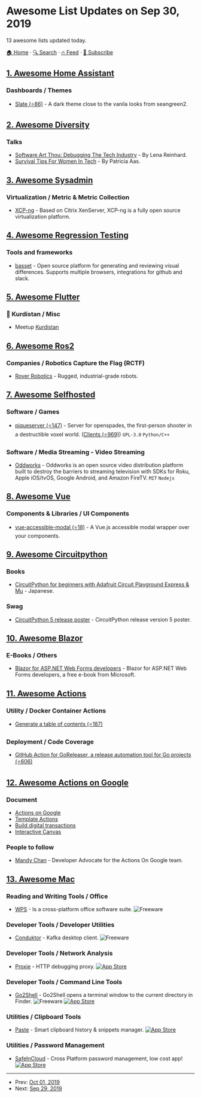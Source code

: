 # Awesome List Updates on Sep 30, 2019

13 awesome lists updated today.

[🏠 Home](/README.md) · [🔍 Search](https://www.trackawesomelist.com/search/) · [🔥 Feed](https://www.trackawesomelist.com/rss.xml) · [📮 Subscribe](https://trackawesomelist.us17.list-manage.com/subscribe?u=d2f0117aa829c83a63ec63c2f&id=36a103854c)



## [1. Awesome Home Assistant](/content/frenck/awesome-home-assistant/README.md)

### Dashboards / Themes

*   [Slate (⭐86)](https://github.com/seangreen2/slate_theme) - A dark theme close to the vanila looks from seangreen2.

## [2. Awesome Diversity](/content/folkswhocode/awesome-diversity/README.md)

### Talks

*   [Software Art Thou: Debugging The Tech Industry](https://www.youtube.com/watch?v=zjjvaIaYMd0o) - By Lena Reinhard.
*   [Survival Tips For Women In Tech](https://www.pscp.tv/w/1BdGYepvvLQGX) - By Patricia Aas.

## [3. Awesome Sysadmin](/content/awesome-foss/awesome-sysadmin/README.md)

### Virtualization / Metric & Metric Collection

*   [XCP-ng](http://www.xcp-ng.org/) - Based on Citrix XenServer, XCP-ng is a fully open source virtualization platform.

## [4. Awesome Regression Testing](/content/mojoaxel/awesome-regression-testing/README.md)

### Tools and frameworks

*   [basset](https://basset.io) - Open source platform for generating and reviewing visual differences. Supports multiple browsers, integrations for github and slack.

## [5. Awesome Flutter](/content/Solido/awesome-flutter/README.md)

### 🏴 Kurdistan / Misc

*   Meetup [Kurdistan](https://www.meetup.com/Flutter-Kurdistan/)

## [6. Awesome Ros2](/content/fkromer/awesome-ros2/README.md)

### Companies / Robotics Capture the Flag (RCTF)

*   [Rover Robotics](https://roverrobotics.com/) - Rugged, industrial-grade robots.

## [7. Awesome Selfhosted](/content/awesome-selfhosted/awesome-selfhosted/README.md)

### Software / Games

*   [piqueserver (⭐147)](https://github.com/piqueserver/piqueserver) - Server for openspades, the first-person shooter in a destructible voxel world. ([Clients (⭐969)](https://github.com/yvt/openspades)) `GPL-3.0` `Python/C++`

### Software / Media Streaming - Video Streaming

*   [Oddworks](https://gitlab.com/oddnetworks/oddworks/core) - Oddworks is an open source video distribution platform built to destroy the barriers to streaming television with SDKs for Roku, Apple iOS/tvOS, Google Android, and Amazon FireTV. `MIT` `Nodejs`

## [8. Awesome Vue](/content/vuejs/awesome-vue/README.md)

### Components & Libraries / UI Components

*   [vue-accessible-modal (⭐18)](https://github.com/andrewvasilchuk/vue-accessible-modal) - A Vue.js accessible modal wrapper over your components.

## [9. Awesome Circuitpython](/content/adafruit/awesome-circuitpython/README.md)

### Books

*   [CircuitPython for beginners with Adafruit Circuit Playground Express & Mu](https://twitter.com/AoyamaProd) - Japanese.

### Swag

*   [CircuitPython 5 release poster](https://www.adafruit.com/product/4365) - CircuitPython release version 5 poster.

## [10. Awesome Blazor](/content/AdrienTorris/awesome-blazor/README.md)

### E-Books / Others

*   [Blazor for ASP.NET Web Forms developers](https://dotnet.microsoft.com/learn/aspnet/architecture#blazor-for-web-forms-devs-ebook-swim) - Blazor for ASP.NET Web Forms developers, a free e-book from Microsoft.

## [11. Awesome Actions](/content/sdras/awesome-actions/README.md)

### Utility / Docker Container Actions

*   [Generate a table of contents (⭐187)](https://github.com/technote-space/toc-generator)

### Deployment / Code Coverage

*   [GitHub Action for GoReleaser, a release automation tool for Go projects (⭐606)](https://github.com/goreleaser/goreleaser-action)

## [12. Awesome Actions on Google](/content/ravirupareliya/awesome-actions-on-google/README.md)

### Document

*   [Actions on Google](https://developers.google.com/actions/)
*   [Template Actions](https://developers.google.com/actions/templates/)
*   [Build digital transactions](https://developers.google.com/actions/transactions/digital/dev-guide-digital)
*   [Interactive Canvas](https://developers.google.com/actions/interactivecanvas)

### People to follow

*   [Mandy Chan](https://twitter.com/MandyChanNYC) - Developer Advocate for the Actions On Google team.

## [13. Awesome Mac](/content/jaywcjlove/awesome-mac/README.md)

### Reading and Writing Tools / Office

*   [WPS](https://www.wps.com/mac) - Is a cross-platform office software suite. ![Freeware](https://jaywcjlove.github.io/sb/ico/min-free.svg "Freeware")

### Developer Tools / Developer Utilities

*   [Conduktor](https://www.conduktor.io) - Kafka desktop client.  ![Freeware](https://jaywcjlove.github.io/sb/ico/min-free.svg "Freeware")

### Developer Tools / Network Analysis

*   [Proxie](https://proxieapp.com/) - HTTP debugging proxy. [![App Store](https://jaywcjlove.github.io/sb/ico/min-app-store.svg "App Store Software")](https://itunes.apple.com/app/cellist/id897814548)

### Developer Tools / Command Line Tools

*   [Go2Shell](https://itunes.apple.com/app/go2shell/id445770608?mt=12) - Go2Shell opens a terminal window to the current directory in Finder. ![Freeware](https://jaywcjlove.github.io/sb/ico/min-free.svg "Freeware") [![App Store](https://jaywcjlove.github.io/sb/ico/min-app-store.svg "App Store Software")](https://itunes.apple.com/app/go2shell/id445770608?mt=12)

### Utilities / Clipboard Tools

*   [Paste](http://pasteapp.me) - Smart clipboard history & snippets manager. [![App Store](https://jaywcjlove.github.io/sb/ico/min-app-store.svg "App Store Software")](https://itunes.apple.com/us/app/paste-clipboard-history-manager/id967805235)

### Utilities / Password Management

*   [SafeInCloud](https://safe-in-cloud.com/en/) - Cross Platform password management, low cost app! [![App Store](https://jaywcjlove.github.io/sb/ico/min-app-store.svg "App Store Software")](https://itunes.apple.com/app/safeincloud-password-manager/id883070818)

---

- Prev: [Oct 01, 2019](/content/2019/10/01/README.md)
- Next: [Sep 29, 2019](/content/2019/09/29/README.md)